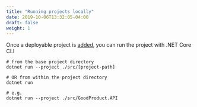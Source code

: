 ```yaml
---
title: "Running projects locally"
date: 2019-10-06T13:32:05-04:00
draft: false
weight: 1
---
```


Once a deployable project is [added](/creating-a-solution/adding-webapi-project),
you can run the project with .NET Core CLI

```shell script
# from the base project directory
dotnet run --project ./src/[project-path]

# OR from within the project directory
dotnet run

# e.g.
dotnet run --project ./src/GoodProduct.API
```
